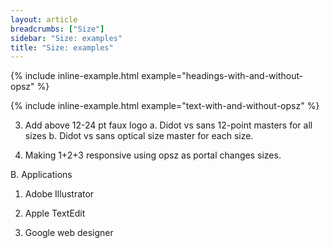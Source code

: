```yaml
---
layout: article
breadcrumbs: ["Size"]
sidebar: "Size: examples"
title: "Size: examples"
---
```

{% include inline-example.html example="headings-with-and-without-opsz" %}

{% include inline-example.html example="text-with-and-without-opsz" %}

3. Add above 12-24 pt faux logo a. Didot vs sans 12-point masters for all sizes b. Didot vs sans optical size master for each size.

4. Making 1+2+3 responsive using opsz as portal changes sizes.

B. Applications

1. Adobe Illustrator

2. Apple TextEdit

3. Google web designer
